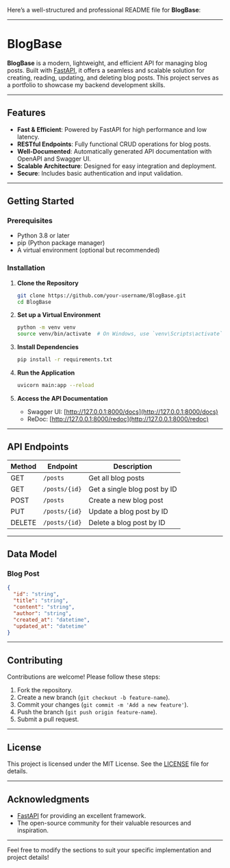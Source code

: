 Here’s a well-structured and professional README file for **BlogBase**:

---

# BlogBase

**BlogBase** is a modern, lightweight, and efficient API for managing blog posts. Built with [FastAPI](https://fastapi.tiangolo.com/), it offers a seamless and scalable solution for creating, reading, updating, and deleting blog posts. This project serves as a portfolio to showcase my backend development skills.

---

## Features

- **Fast & Efficient**: Powered by FastAPI for high performance and low latency.  
- **RESTful Endpoints**: Fully functional CRUD operations for blog posts.  
- **Well-Documented**: Automatically generated API documentation with OpenAPI and Swagger UI.  
- **Scalable Architecture**: Designed for easy integration and deployment.  
- **Secure**: Includes basic authentication and input validation.  

---

## Getting Started

### Prerequisites

- Python 3.8 or later  
- pip (Python package manager)  
- A virtual environment (optional but recommended)

### Installation

1. **Clone the Repository**  
   ```bash
   git clone https://github.com/your-username/BlogBase.git
   cd BlogBase
   ```

2. **Set up a Virtual Environment**  
   ```bash
   python -m venv venv
   source venv/bin/activate  # On Windows, use `venv\Scripts\activate`
   ```

3. **Install Dependencies**  
   ```bash
   pip install -r requirements.txt
   ```

4. **Run the Application**  
   ```bash
   uvicorn main:app --reload
   ```

5. **Access the API Documentation**  
   - Swagger UI: [http://127.0.0.1:8000/docs](http://127.0.0.1:8000/docs)  
   - ReDoc: [http://127.0.0.1:8000/redoc](http://127.0.0.1:8000/redoc)

---

## API Endpoints

| Method | Endpoint          | Description                  |
|--------|-------------------|------------------------------|
| GET    | `/posts`          | Get all blog posts           |
| GET    | `/posts/{id}`     | Get a single blog post by ID |
| POST   | `/posts`          | Create a new blog post       |
| PUT    | `/posts/{id}`     | Update a blog post by ID     |
| DELETE | `/posts/{id}`     | Delete a blog post by ID     |

---

## Data Model

### Blog Post
```json
{
  "id": "string",
  "title": "string",
  "content": "string",
  "author": "string",
  "created_at": "datetime",
  "updated_at": "datetime"
}
```

---

## Contributing

Contributions are welcome! Please follow these steps:  
1. Fork the repository.  
2. Create a new branch (`git checkout -b feature-name`).  
3. Commit your changes (`git commit -m 'Add a new feature'`).  
4. Push the branch (`git push origin feature-name`).  
5. Submit a pull request.  

---

## License

This project is licensed under the MIT License. See the [LICENSE](LICENSE) file for details.

---

## Acknowledgments

- [FastAPI](https://fastapi.tiangolo.com/) for providing an excellent framework.  
- The open-source community for their valuable resources and inspiration.  

---

Feel free to modify the sections to suit your specific implementation and project details!